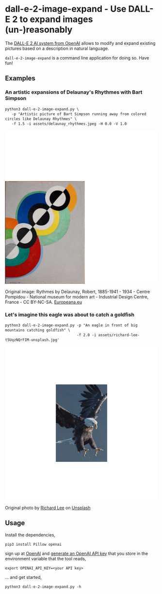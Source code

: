 # dall-e-2-image-expand - Use DALL-E 2 to expand images (un-)reasonably

The [DALL-E 2 AI system from OpenAI](https://openai.com/dall-e-2/) allows to modify and expand existing pictures based on a description in natural language.

`dall-e-2-image-expand` is a command line application for doing so. Have fun!

## Examples

### An artistic expansions of Delaunay's Rhythmes with Bart Simpson

```
python3 dall-e-2-image-expand.py \
   -p "Artistic picture of Bart Simpson running away from colored circles like Delaunay Rhythmes" \
   -f 1.5 -i assets/delaunay_rhythmes.jpeg -H 0.0 -V 1.0
```

![Expansions of Delaunay's Rhythm with Bart Simpson](assets/delaunay_rhythmes_with_running_bart.gif)

Original image: Rythmes by Delaunay, Robert, 1885-1941 - 1934 - Centre Pompidou - National museum for modern art - Industrial Design Centre, France - CC BY-NC-SA.
<a href="https://www.europeana.eu/item/2063621/FRA_280_010">Europeana.eu</a>

### Let's imagine this eagle was about to catch a goldfish

```
python3 dall-e-2-image-expand.py -p "An eagle in front of big mountains catching goldfish" \
                                 -f 2.0 -i assets/richard-lee-t5UqzNQrFIM-unsplash.jpg'
```

![Images of an eagle catching goldfish](assets/richard-lee-t5UqzNQrFIM-unsplash-with-goldfish.gif)

Original photo by <a href="https://unsplash.com/@brock222?utm_source=unsplash&utm_medium=referral&utm_content=creditCopyText">Richard Lee</a> on <a href="https://unsplash.com/photos/t5UqzNQrFIM?utm_source=unsplash&utm_medium=referral&utm_content=creditCopyText">Unsplash</a>

## Usage
Install the dependencies,
```
pip3 install Pillow openai
```

sign up at [OpenAI](https://beta.openai.com) and [generate an OpenAI API key](https://beta.openai.com/docs/api-reference/authentication) that you store in the environment variable that the tool reads,
```
export OPENAI_API_KEY=<your API key>
```

... and get started,
```
python3 dall-e-2-image-expand.py -h
